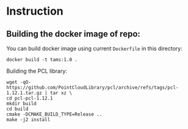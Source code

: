 # Instruction

## Building the docker image of repo:

You can build docker image using current `Dockerfile` in this directory:
```shell
docker build -t tams:1.0 .
```

Building the PCL library:
```shell
wget -qO- https://github.com/PointCloudLibrary/pcl/archive/refs/tags/pcl-1.12.1.tar.gz | tar xz \
cd pcl-pcl-1.12.1
mkdir build
cd build
cmake -DCMAKE_BUILD_TYPE=Release ..
make -j2 install
```